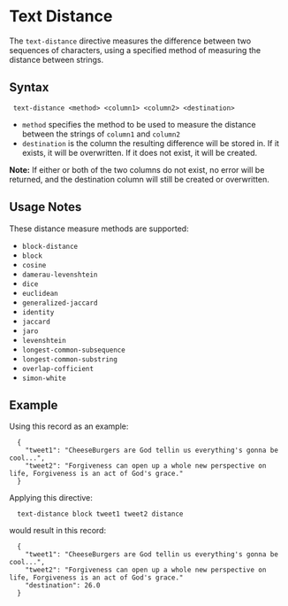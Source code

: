 # Text Distance

The `text-distance` directive measures the difference between two sequences of characters,
using a specified method of measuring the distance between strings.

## Syntax

```
 text-distance <method> <column1> <column2> <destination>
```

* `method` specifies the method to be used to measure the distance between the strings of
  `column1` and `column2`
* `destination` is the column the resulting difference will be stored in. If it exists, it
  will be overwritten. If it does not exist, it will be created.

**Note:** If either or both of the two columns do not exist, no error will be returned,
and the destination column will still be created or overwritten.

## Usage Notes

These distance measure methods are supported:

* `block-distance`
* `block`
* `cosine`
* `damerau-levenshtein`
* `dice`
* `euclidean`
* `generalized-jaccard`
* `identity`
* `jaccard`
* `jaro`
* `levenshtein`
* `longest-common-subsequence`
* `longest-common-substring`
* `overlap-cofficient`
* `simon-white`

## Example

Using this record as an example:

```
  {
    "tweet1": "CheeseBurgers are God tellin us everything's gonna be cool...",
    "tweet2": "Forgiveness can open up a whole new perspective on life, Forgiveness is an act of God's grace."
  }
```

Applying this directive:

```
  text-distance block tweet1 tweet2 distance
```

would result in this record:

```
  {
    "tweet1": "CheeseBurgers are God tellin us everything's gonna be cool...",
    "tweet2": "Forgiveness can open up a whole new perspective on life, Forgiveness is an act of God's grace."
    "destination": 26.0
  }
```
